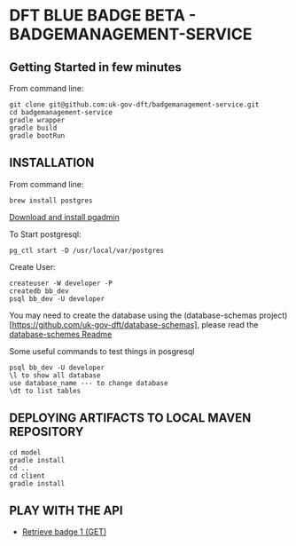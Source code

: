 # DFT BLUE BADGE BETA - BADGEMANAGEMENT-SERVICE

## Getting Started in few minutes
From command line:
```
git clone git@github.com:uk-gov-dft/badgemanagement-service.git
cd badgemanagement-service
gradle wrapper
gradle build
gradle bootRun
```

## INSTALLATION
From command line:
```
brew install postgres
```
[Download and install pgadmin](https://www.pgadmin.org/download/pgadmin-4-macos/)

To Start postgresql:
```
pg_ctl start -D /usr/local/var/postgres
```

Create User:
```
createuser -W developer -P
createdb bb_dev
psql bb_dev -U developer
```

You may need to create the database using the (database-schemas project)[https://github.com/uk-gov-dft/database-schemas], please read the 
[database-schemes Readme](https://github.com/uk-gov-dft/database-schemas/blob/develop/migrations/README.md)

Some useful commands to test things in posgresql
```
psql bb_dev -U developer
\l to show all database
use database_name --- to change database
\dt to list tables 
```


## DEPLOYING ARTIFACTS TO LOCAL MAVEN REPOSITORY
```
cd model
gradle install
cd ..
cd client
gradle install
```

## PLAY WITH THE API
* [Retrieve badge 1 (GET)](http://localhost:8280/uk-gov-dft/badgemanagement-api/1.0.0/badges/AB123)

